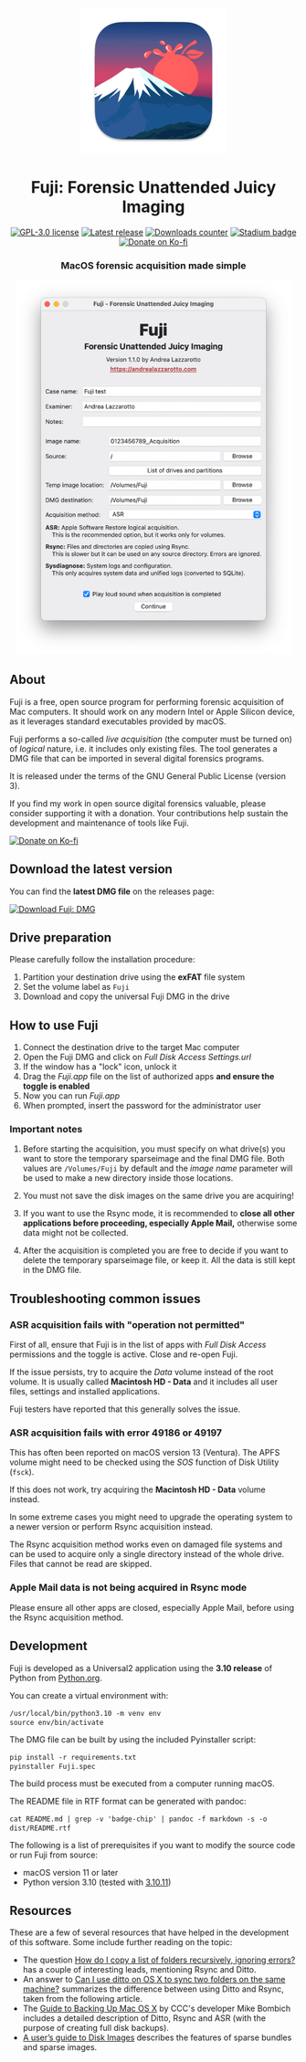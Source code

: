 <div align="center">

  <img width="256" src="./packaging/Fuji.png">

  <h1>Fuji: Forensic Unattended Juicy Imaging</h1>

  <p><a class="badge-chip" href="https://github.com/Lazza/Fuji/blob/master/LICENSE.md"><img alt="GPL-3.0 license" src="https://badgen.net/github/license/Lazza/Fuji"></a>
  <a class="badge-chip" href="https://github.com/Lazza/Fuji/releases"><img alt="Latest release" src="https://badgen.net/github/release/Lazza/Fuji"></a>
  <a class="badge-chip" href="https://github.com/Lazza/Fuji/releases"><img alt="Downloads counter" src="https://badgen.net/github/assets-dl/Lazza/Fuji"></a>
  <a class="badge-chip" href="https://project-types.github.io/#stadium"><img alt="Stadium badge" src="https://badgen.net/static/project type/stadium/orange"></a>
  <a class="badge-chip" href="https://ko-fi.com/thelazza"><img alt="Donate on Ko-fi" src="https://badgen.net/static/ko-fi/donate/yellow"></a></p>

  <h3>MacOS forensic acquisition made simple</h3>

  <img width="484" src="./packaging/screenshot.png">

</div>


## About

Fuji is a free, open source program for performing forensic acquisition of Mac
computers. It should work on any modern Intel or Apple Silicon device, as it
leverages standard executables provided by macOS.

Fuji performs a so-called *live acquisition* (the computer must be turned on) of
*logical* nature, i.e. it includes only existing files. The tool generates a DMG
file that can be imported in several digital forensics programs.

It is released under the terms of the GNU General Public License (version 3).

If you find my work in open source digital forensics valuable, please consider
supporting it with a donation. Your contributions help sustain the development
and maintenance of tools like Fuji.

[![Donate on Ko-fi](https://badgen.net/static/Ko-fi/donate?color=e05958&icon=kofi&scale=2&labelColor=579fbf)](https://ko-fi.com/thelazza)


## Download the latest version

You can find the **latest DMG file** on the releases page:

[![Download Fuji: DMG](https://badgen.net/static/Download%20Fuji/DMG/blue?icon=apple&scale=2)][releases]


## Drive preparation

Please carefully follow the installation procedure:

1. Partition your destination drive using the **exFAT** file system
2. Set the volume label as `Fuji`
3. Download and copy the universal Fuji DMG in the drive


## How to use Fuji

1. Connect the destination drive to the target Mac computer
2. Open the Fuji DMG and click on _Full Disk Access Settings.url_
3. If the window has a "lock" icon, unlock it
4. Drag the _Fuji.app_ file on the list of authorized apps **and ensure the
   toggle is enabled**
5. Now you can run _Fuji.app_
6. When prompted, insert the password for the administrator user

### Important notes

1. Before starting the acquisition, you must specify on what drive(s) you want
to store the temporary sparseimage and the final DMG file. Both values are
`/Volumes/Fuji` by default and the _image name_ parameter will be used to make
a new directory inside those locations.

2. You must not save the disk images on the same drive you are acquiring!

3. If you want to use the Rsync mode, it is recommended to **close all other
   applications before proceeding, especially Apple Mail,** otherwise some data
   might not be collected.

4. After the acquisition is completed you are free to decide if you want to
   delete the temporary sparseimage file, or keep it. All the data is still kept
   in the DMG file.


## Troubleshooting common issues

### ASR acquisition fails with "operation not permitted"

First of all, ensure that Fuji is in the list of apps with _Full Disk Access_
permissions and the toggle is active. Close and re-open Fuji.

If the issue persists, try to acquire the _Data_ volume instead of the root
volume. It is usually called **Macintosh HD - Data** and it includes all user
files, settings and installed applications.

Fuji testers have reported that this generally solves the issue.

### ASR acquisition fails with error 49186 or 49197

This has often been reported on macOS version 13 (Ventura). The APFS volume
might need to be checked using the _SOS_ function of Disk Utility (`fsck`).

If this does not work, try acquiring the **Macintosh HD - Data** volume instead.

In some extreme cases you might need to upgrade the operating system to a newer
version or perform Rsync acquisition instead.

The Rsync acquisition method works even on damaged file systems and can be used
to acquire only a single directory instead of the whole drive. Files that cannot
be read are skipped.

### Apple Mail data is not being acquired in Rsync mode

Please ensure all other apps are closed, especially Apple Mail, before using the
Rsync acquisition method.


## Development

Fuji is developed as a Universal2 application using the **3.10 release** of
Python from [Python.org][python].

You can create a virtual environment with:

    /usr/local/bin/python3.10 -m venv env
    source env/bin/activate

The DMG file can be built by using the included Pyinstaller script:

    pip install -r requirements.txt
    pyinstaller Fuji.spec

The build process must be executed from a computer running macOS.

The README file in RTF format can be generated with pandoc:

    cat README.md | grep -v 'badge-chip' | pandoc -f markdown -s -o dist/README.rtf

The following is a list of prerequisites if you want to modify the source code
or run Fuji from source:

- macOS version 11 or later
- Python version 3.10 (tested with [3.10.11][python310])


## Resources

These are a few of several resources that have helped in the development of this
software. Some include further reading on the topic:

- The question [How do I copy a list of folders recursively, ignoring
  errors?][superuser_question] has a couple of interesting leads, mentioning
  Rsync and Ditto.
- An answer to [Can I use ditto on OS X to sync two folders on the same
  machine?][superuser_answer] summarizes the difference between using Ditto and
  Rsync, taken from the following article.
- The [Guide to Backing Up Mac OS X][bombich_guide] by CCC's developer Mike
  Bombich includes a detailed description of Ditto, Rsync and ASR (with the
  purpose of creating full disk backups).
- [A user’s guide to Disk Images][disk_images] describes the features of sparse
  bundles and sparse images.


[releases]: https://github.com/Lazza/Fuji/releases
[python]: https://python.org
[python310]: https://www.python.org/downloads/release/python-31011/
[superuser_question]: https://superuser.com/q/91556/278831
[superuser_answer]: https://superuser.com/a/92142/278831
[bombich_guide]: https://web.archive.org/web/20100107194426/http://www.bombich.com/mactips/image.html
[disk_images]: https://eclecticlight.co/2022/07/11/a-users-guide-to-disk-images/
